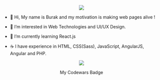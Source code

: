 <div align="center">
 <img src="https://user-images.githubusercontent.com/28096760/177014076-84248654-8a5a-459a-82f0-a5c9c5d52367.svg">
</div>

- 👋  Hi, My name is Burak and my motivation is making web pages alive !
 
 - 👀 I’m interested in Web Technologies and UI/UX Design.
 
- 🌱 I’m currently learning React.js

- ☕️ I have experience in HTML, CSS(Sass), JavaScript, AngularJS, Angular and PHP.


<!--- [![name](https://www.codewars.com/users/dburak/badges/large "Codewars Badge")](https://www.codewars.com/users/dburak/) --->

<div align="center">
  <a href="https://www.codewars.com/users/dburak/" target="_blank">
    <img src="https://www.codewars.com/users/dburak/badges/large">
  </a>
  <p>My Codewars Badge</p>
</div>
<!---
dburak/dburak is a ✨ special ✨ repository because its `README.md` (this file) appears on your GitHub profile.
You can click the Preview link to take a look at your changes.
--->
